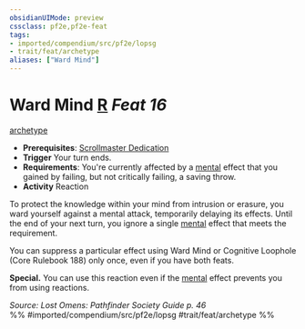 ```yaml
---
obsidianUIMode: preview
cssclass: pf2e,pf2e-feat
tags:
- imported/compendium/src/pf2e/lopsg
- trait/feat/archetype
aliases: ["Ward Mind"]
---
```

# Ward Mind  [R](chapter-9-playing-the-game.md#Actions "Reaction") *Feat 16*  
[archetype](archetype.md)  

- **Prerequisites**: [Scrollmaster Dedication](scrollmaster-dedication-locg.md)
- **Trigger** Your turn ends.
- **Requirements**: You're currently affected by a [mental](mental.md) effect that you gained by failing, but not critically failing, a saving throw.
- **Activity** Reaction

To protect the knowledge within your mind from intrusion or erasure, you ward yourself against a mental attack, temporarily delaying its effects. Until the end of your next turn, you ignore a single [mental](mental.md) effect that meets the requirement.

You can suppress a particular effect using Ward Mind or Cognitive Loophole (Core Rulebook 188) only once, even if you have both feats.

**Special.** You can use this reaction even if the [mental](mental.md) effect prevents you from using reactions.

*Source: Lost Omens: Pathfinder Society Guide p. 46*  
%% #imported/compendium/src/pf2e/lopsg #trait/feat/archetype %%